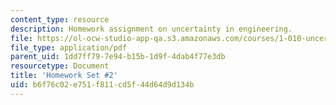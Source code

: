 ```yaml
---
content_type: resource
description: Homework assignment on uncertainty in engineering.
file: https://ol-ocw-studio-app-qa.s3.amazonaws.com/courses/1-010-uncertainty-in-engineering-fall-2008/b6f76c02e751f811cd5f44d64d9d134b_homework_02.pdf
file_type: application/pdf
parent_uid: 1dd7ff79-7e94-b15b-1d9f-4dab4f77e3db
resourcetype: Document
title: 'Homework Set #2'
uid: b6f76c02-e751-f811-cd5f-44d64d9d134b
---
```

